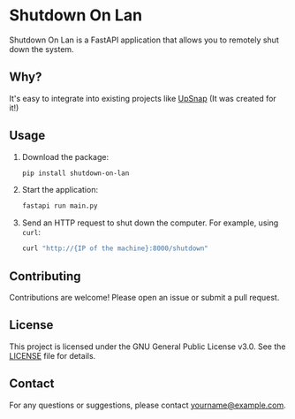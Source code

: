# Shutdown On Lan

Shutdown On Lan is a FastAPI application that allows you to remotely shut down the system.

## Why?
It's easy to integrate into existing projects like [UpSnap](https://github.com/seriousm4x/UpSnap) (It was created for it!)

## Usage
1. Download the package:
    ```sh
    pip install shutdown-on-lan
    ```
2. Start the application:
    ```sh
    fastapi run main.py
    ```
3. Send an HTTP request to shut down the computer. For example, using `curl`:
    ```sh
    curl "http://{IP of the machine}:8000/shutdown"
    ```

## Contributing

Contributions are welcome! Please open an issue or submit a pull request.

## License

This project is licensed under the GNU General Public License v3.0. See the [LICENSE](LICENSE) file for details.

## Contact

For any questions or suggestions, please contact [yourname@example.com](mailto:yourname@example.com).